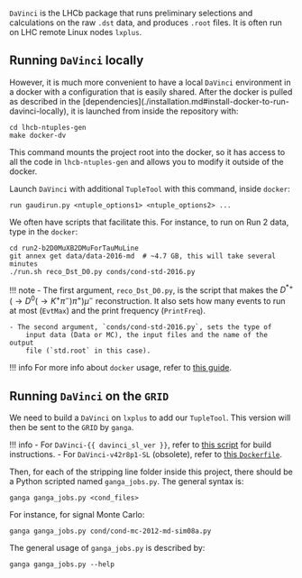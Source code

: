 `DaVinci` is the LHCb package that runs preliminary selections and calculations
on the raw `.dst` data, and produces `.root` files. It is often run on LHC
remote Linux nodes `lxplus`.


## Running `DaVinci` locally
However, it is much more convenient to have a local `DaVinci` environment in a
docker with a configuration that is easily shared. After the docker is pulled
as described in the [dependencies](./installation.md#install-docker-to-run-
davinci-locally), it is launched from inside the repository with:
```
cd lhcb-ntuples-gen
make docker-dv
```

This command mounts the project root into the docker, so it has access to all
the code in `lhcb-ntuples-gen` and allows you to modify it outside of the
docker.

Launch `DaVinci` with additional `TupleTool` with this command, inside
`docker`:
```
run gaudirun.py <ntuple_options1> <ntuple_options2> ...
```

We often have scripts that facilitate this. For instance, to run on Run 2
data, type in the `docker`:
```
cd run2-b2D0MuXB2DMuForTauMuLine
git annex get data/data-2016-md  # ~4.7 GB, this will take several minutes
./run.sh reco_Dst_D0.py conds/cond-std-2016.py
```

!!! note
    - The first argument, `reco_Dst_D0.py`, is the script that makes the
        $D^{*+}(\to D^0(\to K^+\pi^-)\pi^+)\mu^-$ reconstruction. It also sets
        how many events to run at most (`EvtMax`) and the print frequency
        (`PrintFreq`).

    - The second argument, `conds/cond-std-2016.py`, sets the type of
        input data (Data or MC), the input files and the name of the output
        file (`std.root` in this case).

!!! info
    For more info about `docker` usage, refer to [this guide](../software_manuals/davinci/docker_image_usage.md).


## Running `DaVinci` on the `GRID`
We need to build a `DaVinci` on `lxplus` to add our `TupleTool`.
This version will then be sent to the `GRID` by `ganga`.

!!! info
    - For `DaVinci-{{ davinci_sl_ver }}`, refer to [this script](https://github.com/umd-lhcb/docker-images/blob/master/lhcb-stack-cc7/compile_dv.sh) for build instructions.
    - For `DaVinci-v42r8p1-SL` (obsolete), refer to [this `Dockerfile`](https://github.com/umd-lhcb/docker-images/blob/davinci-v42r8p1/lhcb-stack-cc7/Dockerfile-DaVinci-SL).

Then, for each of the stripping line folder inside this project, there should be a
Python scripted named `ganga_jobs.py`. The general syntax is:
```
ganga ganga_jobs.py <cond_files>
```
For instance, for signal Monte Carlo:
```
ganga ganga_jobs.py cond/cond-mc-2012-md-sim08a.py
```

The general usage of `ganga_jobs.py` is described by:
```
ganga ganga_jobs.py --help
```
